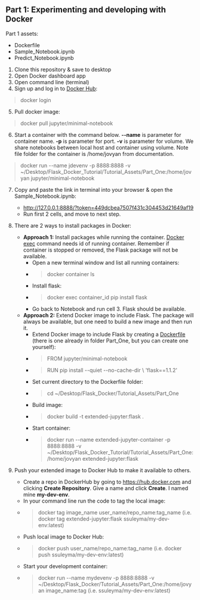 ## Part 1: Experimenting and developing with Docker
Part 1 assets:
- Dockerfile
- Sample_Notebook.ipynb
- Predict_Notebook.ipynb

1. Clone this repository & save to desktop
2. Open Docker dashboard app
3. Open command line (terminal)
4. Sign up and log in to [Docker Hub](https://hub.docker.com/repositories): 
> docker login
5. Pull docker image:
> docker pull jupyter/minimal-notebook
6. Start a container with the command below. <b>--name</b> is parameter for container name. <b>-p</b> is parameter for port. <b>-v</b> is parameter for volume. We share notebooks between local host and container using volume. Note file folder for the container is /home/jovyan from documentation.
> docker run --name jdevenv -p 8888:8888 -v ~/Desktop/Flask_Docker_Tutorial/Tutorial_Assets/Part_One:/home/jovyan jupyter/minimal-notebook

7. Copy and paste the link in terminal into your browser & open the Sample_Notebook.ipynb:
	- http://127.0.0.1:8888/?token=449dcbea7507f431c304453d21649af19
	- Run first 2 cells, and move to next step.
8. There are 2 ways to install packages in Docker:
	- <b>Approach 1:</b> Install packages while running the container. [Docker exec](https://docs.docker.com/engine/reference/commandline/exec/) command needs id of running container. Remember if container is stopped or removed, the Flask package will not be available.
		- Open a new terminal window and list all running containers: 
		- > docker container ls
		- Install flask: 
		- > docker exec container_id pip install flask
		- Go back to Notebook and run cell 3. Flask should be available.
	- <b>Approach 2:</b> Extend Docker image to include Flask. The package will always be available, but one need to build a new image and then run it.
		- Extend Docker image to include Flask by creating a [Dockerfile](https://github.com/jupyter/docker-stacks/blob/master/scipy-notebook/Dockerfile) (there is one already in folder Part_One, but you can create one yourself):
		- > FROM jupyter/minimal-notebook
		- > RUN pip install --quiet --no-cache-dir \ 'flask==1.1.2'
		- Set current directory to the Dockerfile folder:
		- > cd ~/Desktop/Flask_Docker/Tutorial_Assets/Part_One
		- Build image: 
		- > docker build -t extended-jupyter:flask .
		- Start container: 
		- > docker run --name extended-jupyter-container -p 8888:8888 -v ~/Desktop/Flask_Docker_Tutorial/Tutorial_Assets/Part_One:/home/jovyan extended-jupyter:flask

9. Push your extended image to Docker Hub to make it available to others. 
	- Create a repo in DockerHub by going to https://hub.docker.com and clicking <b>Create Repository</b>. Give a name and click <b>Create</b>. I named mine <b>my-dev-env</b>.
	- In your command line run the code to tag the local image: 
	- > docker tag image_name user_name/repo_name:tag_name (i.e. docker tag extended-jupyter:flask ssuleyma/my-dev-env:latest)
	- Push local image to Docker Hub: 
	- > docker push user_name/repo_name:tag_name (i.e. docker push ssuleyma/my-dev-env:latest)
	- Start your development container: 
	- > docker run --name mydevenv -p 8888:8888 -v ~/Desktop/Flask_Docker/Tutorial_Assets/Part_One:/home/jovyan image_name:tag (i.e. ssuleyma/my-dev-env:latest)

